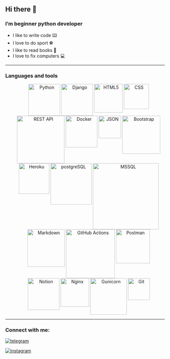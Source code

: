 ## Hi there 👋
### I’m beginner python developer
- I like to write code :keyboard:
- I love to do sport 	:soccer:
- I like to read books :open_book:
- I love to fix computers :computer:
-- -
### Languages and tools

<!--![Python](https://img.shields.io/badge/-python-9cf)-->
</h3>
<ul align="center">
  <img
    align="top"
    alt="Python"
    width="100px"
    src="https://img.shields.io/badge/Python-3776AB?style=for-the-badge&logo=python&logoColor=white"
  />  
  <img
    align="top"
    alt="Django"
    width="100px"
    src="https://img.shields.io/badge/Django-092E20?style=for-the-badge&logo=django&logoColor=white" 
  />
  <img
    align="top"
    alt="HTML5"
    width="90px"
    src="https://img.shields.io/badge/HTML5-E34F26?style=for-the-badge&logo=html5&logoColor=white"
  >
  <img
    align="top"
    alt="CSS"
    width="79px"
    src="https://img.shields.io/badge/CSS3-1572B6?style=for-the-badge&logo=css3&logoColor=white"
  />
  <img
    align="top"
    alt="REST API"
    width="150px"
    src="https://img.shields.io/badge/DJANGO-REST-ff1709?style=for-the-badge&logo=django&logoColor=white&color=ff1709&labelColor=gray"
  />
  <img
    align="top"
    alt="Docker"
    width="100px"
    src="https://img.shields.io/badge/docker-%230db7ed.svg?style=for-the-badge&logo=docker&logoColor=white"
  >
  <img
    align="top"
    alt="JSON"
    width="71px"
    src="https://img.shields.io/badge/JWT-black?style=for-the-badge&logo=JSON%20web%20tokens"
  >  
  <img
    align="top"
    alt="Bootstrap"
    width="120px"
    src="https://img.shields.io/badge/Bootstrap-563D7C?style=for-the-badge&logo=bootstrap&logoColor=white"
  />    
  <img
    align="top"
    alt="Heroku"
    width="96px"
    src="https://img.shields.io/badge/Heroku-430098?style=for-the-badge&logo=heroku&logoColor=white"
  > 
  <img
    align="top"
    alt="postgreSQL"
    width="130px"
    src="https://img.shields.io/badge/PostgreSQL-316192?style=for-the-badge&logo=postgresql&logoColor=white"
  >
  <img
    align="top"
    alt="MSSQL"
    width="208px"
    src="https://img.shields.io/badge/Microsoft_SQL_Server-CC2927?style=for-the-badge&logo=microsoft-sql-server&logoColor=white"
  >
  <img
    align="top"
    alt="Markdown"
    width="118px"
    src="https://img.shields.io/badge/Markdown-000000?style=for-the-badge&logo=markdown&logoColor=white" 
  >
  <img
    align="top"
    alt="GitHub Actions"
    width="154px"
    src="https://img.shields.io/badge/github%20actions-%232671E5.svg?style=for-the-badge&logo=githubactions&logoColor=white" 
  >
<img
    align="top"
    alt="Postman"
    width="107px"
    src="https://img.shields.io/badge/Postman-FF6C37?style=for-the-badge&logo=postman&logoColor=white" 
  >
<img
    align="top"
    alt="Notion"
    width="100px"
    src="https://img.shields.io/badge/Notion-%23000000.svg?style=for-the-badge&logo=notion&logoColor=white" 
  >
<img
    align="top"
    alt="Nginx"
    width="90px"
    src="https://img.shields.io/badge/nginx-%23009639.svg?style=for-the-badge&logo=nginx&logoColor=white" 
  >
<img
    align="top"
    alt="Gunicorn"
    width="115px"
    src="https://img.shields.io/badge/gunicorn-%298729.svg?style=for-the-badge&logo=gunicorn&logoColor=white" 
  >
<img
    align="top"
    alt="Git"
    width="69px"
    src="https://img.shields.io/badge/git-%23F05033.svg?style=for-the-badge&logo=git&logoColor=white" 
  >
</ul>  
<hr>


<!--
**margoloko/margoloko** is a ✨ _special_ ✨ repository because its `README.md` (this file) appears on your GitHub profile.

Here are some ideas to get you started:

- 🔭 I’m currently working on ...
- 🌱 I’m currently learning ...
- 👯 I’m looking to collaborate on ...
- 🤔 I’m looking for help with ...
- 💬 Ask me about ...
- 📫 How to reach me: ...
- 😄 Pronouns: ...
- ⚡ Fun fact: ...
-->

### Connect with me:
[![telegram](https://img.shields.io/badge/Telegram-2CA5E0?style=for-the-badge&logo=telegram&logoColor=white)](https://t.me/margoloko)

[![instagram](https://img.shields.io/badge/Instagram-E4405F?style=for-the-badge&logo=instagram&logoColor=white)](https://www.instagram.com/margoloko1)

